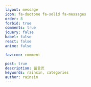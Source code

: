 ```yaml
---
layout: message
icon: fa-duotone fa-solid fa-messages
order: 8
forbid: true
comments: true
jquery: false
babel: false
react: false
anime: false

favicon: comment

post: true
description: 留言页
keywords: rainsin, categories
author: rainsin
---
```


